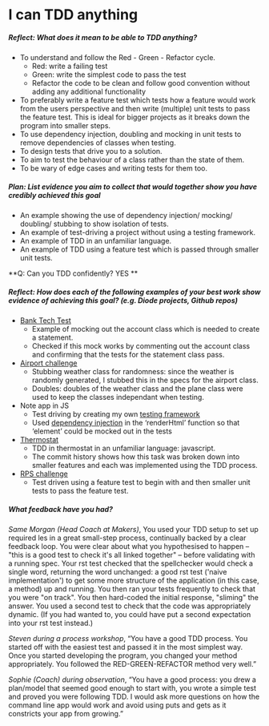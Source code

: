 # I can TDD anything

##### Reflect: What does it mean to be able to TDD anything?

- To understand and follow the Red - Green - Refactor cycle.
  - Red: write a failing test
  - Green: write the simplest code to pass the test
  - Refactor the code to be clean and follow good convention without adding any additional functionality
- To preferably write a feature test which tests how a feature would work from the users perspective and then write (multiple) unit tests to pass the feature test. This is ideal for bigger projects as it breaks down the program into smaller steps.
- To use dependency injection, doubling and mocking in unit tests to remove dependencies of classes when testing.
- To design tests that drive you to a solution.
- To aim to test the behaviour of a class rather than the state of them.
- To be wary of edge cases and writing tests for them too.

##### Plan: List evidence you aim to collect that would together show you have credibly achieved this goal

- An example showing the use of dependency injection/ mocking/ doubling/ stubbing to show isolation of tests.
- An example of test-driving a project without using a testing framework.
- An example of TDD in an unfamiliar language.
- An example of TDD using a feature test which is passed through smaller unit tests.

**Q: Can you TDD confidently? YES **

##### Reflect: How does each of the following examples of your best work show evidence of achieving this goal? (e.g. Diode projects, Github repos)

- [Bank Tech Test](https://github.com/riyadattani/bankTechTest/blob/master/spec/statementSpec.js )
  - Example of mocking out the account class which is needed to create a statement.
  - Checked if this mock works by commenting out the account class and confirming that the tests for the statement class pass.
- [Airport challenge](https://github.com/riyadattani/airport_challenge/blob/master/spec/airport_spec.rb)
  - Stubbing weather class for randomness: since the weather is randomly generated, I stubbed this in the specs for the airport class.
  - Doubles: doubles of the weather class and the plane class were used to keep the classes independant when testing.
- Note app in JS
  - Test driving by creating my own [testing framework](https://github.com/riyadattani/single-page-notes-app/blob/master/tests/assert.js)
  - Used [dependency injection](https://github.com/riyadattani/single-page-notes-app/blob/master/src/note-controller.js) in the ‘renderHtml’ function so that ‘element’ could be mocked out in the tests
- [Thermostat](https://github.com/riyadattani/thermostat_JS/commits/master)
  - TDD in thermostat in an unfamiliar language: javascript.
  - The commit history shows how this task was broken down into smaller features and each was implemented using the TDD process.
- [RPS challenge](https://github.com/riyadattani/rps-challenge)
  - Test driven using a feature test to begin with and then smaller unit tests to pass the feature test.

##### What feedback have you had?

_Same Morgan (Head Coach at Makers)_, You used your TDD setup to set up required les in a great small-step process, continually backed by a clear feedback loop. You were clear about what you hypothesised to happen – "this is a good test to check it's all linked together" – before validating with a running spec. Your rst test checked that the spellchecker would check a single word, returning the word unchanged: a good rst test ('naive implementation') to get some more structure of the application (in this case, a method) up and running. You then ran your tests frequently to check that you were "on track". You then hard-coded the initial response, "sliming" the answer. You used a second test to check that the code was appropriately dynamic. (If you had wanted to, you could have put a second expectation into your rst test instead.)

_Steven during a process workshop_, “You have a good TDD process. You started off with the easiest test and passed it in the most simplest way. Once you started developing the program, you changed your method appropriately. You followed the RED-GREEN-REFACTOR method very well.”

_Sophie (Coach) during observation_, “You have a good process: you drew a plan/model that seemed good enough to start with, you wrote a simple test and proved you were following TDD. I would ask more questions on how the command line app would work and avoid using puts and gets as it constricts your app from growing.”
